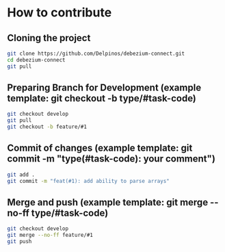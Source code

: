 # How to contribute

## Cloning the project

```bash
git clone https://github.com/Delpinos/debezium-connect.git
cd debezium-connect
git pull
```

## Preparing Branch for Development (example template: git checkout -b  type/#task-code)

```bash
git checkout develop
git pull
git checkout -b feature/#1
```

## Commit of changes (example template: git commit -m "type(#task-code): your comment")

```bash
git add .
git commit -m "feat(#1): add ability to parse arrays"
```


## Merge and push (example template: git merge --no-ff type/#task-code)

```bash
git checkout develop
git merge --no-ff feature/#1
git push
```
